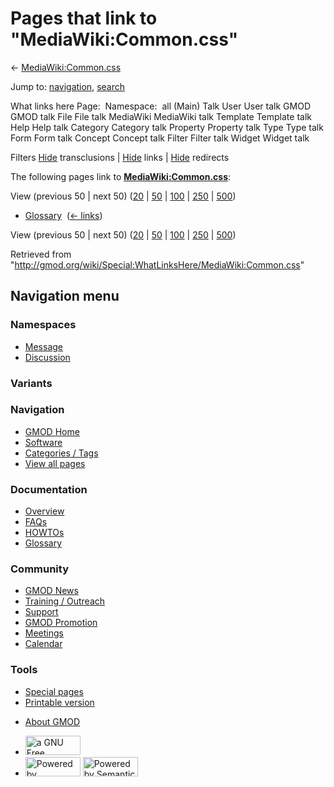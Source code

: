 <div id="mw-page-base" class="noprint">

</div>

<div id="mw-head-base" class="noprint">

</div>

<div id="content" class="mw-body" role="main">

<span id="top"></span>

<div id="mw-js-message" style="display:none;">

</div>



# <span dir="auto">Pages that link to "MediaWiki:Common.css"</span>

<div id="bodyContent">

<div id="contentSub">

←
[MediaWiki:Common.css](/wiki/MediaWiki:Common.css "MediaWiki:Common.css")

</div>

<div id="jump-to-nav" class="mw-jump">

Jump to: [navigation](#mw-navigation), [search](#p-search)

</div>

<div id="mw-content-text">

What links here Page:  Namespace:  all (Main) Talk User User talk GMOD
GMOD talk File File talk MediaWiki MediaWiki talk Template Template talk
Help Help talk Category Category talk Property Property talk Type Type
talk Form Form talk Concept Concept talk Filter Filter talk Widget
Widget talk

Filters
[Hide](/mediawiki/index.php?title=Special:WhatLinksHere/MediaWiki:Common.css&hidetrans=1 "Special:WhatLinksHere/MediaWiki:Common.css")
transclusions \|
[Hide](/mediawiki/index.php?title=Special:WhatLinksHere/MediaWiki:Common.css&hidelinks=1 "Special:WhatLinksHere/MediaWiki:Common.css")
links \|
[Hide](/mediawiki/index.php?title=Special:WhatLinksHere/MediaWiki:Common.css&hideredirs=1 "Special:WhatLinksHere/MediaWiki:Common.css")
redirects

The following pages link to
**[MediaWiki:Common.css](/wiki/MediaWiki:Common.css "MediaWiki:Common.css")**:

View (previous 50 \| next 50)
([20](/mediawiki/index.php?title=Special:WhatLinksHere/MediaWiki:Common.css&limit=20 "Special:WhatLinksHere/MediaWiki:Common.css")
\|
[50](/mediawiki/index.php?title=Special:WhatLinksHere/MediaWiki:Common.css&limit=50 "Special:WhatLinksHere/MediaWiki:Common.css")
\|
[100](/mediawiki/index.php?title=Special:WhatLinksHere/MediaWiki:Common.css&limit=100 "Special:WhatLinksHere/MediaWiki:Common.css")
\|
[250](/mediawiki/index.php?title=Special:WhatLinksHere/MediaWiki:Common.css&limit=250 "Special:WhatLinksHere/MediaWiki:Common.css")
\|
[500](/mediawiki/index.php?title=Special:WhatLinksHere/MediaWiki:Common.css&limit=500 "Special:WhatLinksHere/MediaWiki:Common.css"))

- [Glossary](/wiki/Glossary "Glossary") ‎
  <span class="mw-whatlinkshere-tools">([←
  links](/mediawiki/index.php?title=Special:WhatLinksHere&target=Glossary "Special:WhatLinksHere"))</span>

View (previous 50 \| next 50)
([20](/mediawiki/index.php?title=Special:WhatLinksHere/MediaWiki:Common.css&limit=20 "Special:WhatLinksHere/MediaWiki:Common.css")
\|
[50](/mediawiki/index.php?title=Special:WhatLinksHere/MediaWiki:Common.css&limit=50 "Special:WhatLinksHere/MediaWiki:Common.css")
\|
[100](/mediawiki/index.php?title=Special:WhatLinksHere/MediaWiki:Common.css&limit=100 "Special:WhatLinksHere/MediaWiki:Common.css")
\|
[250](/mediawiki/index.php?title=Special:WhatLinksHere/MediaWiki:Common.css&limit=250 "Special:WhatLinksHere/MediaWiki:Common.css")
\|
[500](/mediawiki/index.php?title=Special:WhatLinksHere/MediaWiki:Common.css&limit=500 "Special:WhatLinksHere/MediaWiki:Common.css"))

</div>

<div class="printfooter">

Retrieved from
"<http://gmod.org/wiki/Special:WhatLinksHere/MediaWiki:Common.css>"

</div>

<div id="catlinks" class="catlinks catlinks-allhidden">

</div>

<div class="visualClear">

</div>

</div>

</div>

<div id="mw-navigation">

## Navigation menu

<div id="mw-head">



<div id="left-navigation">

<div id="p-namespaces" class="vectorTabs" role="navigation"
aria-labelledby="p-namespaces-label">

### Namespaces

- <span id="ca-nstab-mediawiki"><a href="/wiki/MediaWiki:Common.css" accesskey="c"
  title="View the system message [c]">Message</a></span>
- <span id="ca-talk"><a
  href="/mediawiki/index.php?title=MediaWiki_talk:Common.css&amp;action=edit&amp;redlink=1"
  accesskey="t"
  title="Discussion about the content page [t]">Discussion</a></span>

</div>

<div id="p-variants" class="vectorMenu emptyPortlet" role="navigation"
aria-labelledby="p-variants-label">

### 

### Variants[](#)

<div class="menu">

</div>

</div>

</div>

<div id="right-navigation">





</div>



</div>

</div>

</div>

<div id="mw-panel">

<div id="p-logo" role="banner">

<a href="/wiki/Main_Page"
style="background-image: url(http://gmod.org/images/GMOD-cogs.png);"
title="Visit the main page"></a>

</div>

<div id="p-Navigation" class="portal" role="navigation"
aria-labelledby="p-Navigation-label">

### Navigation

<div class="body">

- <span id="n-GMOD-Home">[GMOD Home](/wiki/Main_Page)</span>
- <span id="n-Software">[Software](/wiki/GMOD_Components)</span>
- <span id="n-Categories-.2F-Tags">[Categories /
  Tags](/wiki/Categories)</span>
- <span id="n-View-all-pages">[View all
  pages](/wiki/Special:AllPages)</span>

</div>

</div>

<div id="p-Documentation" class="portal" role="navigation"
aria-labelledby="p-Documentation-label">

### Documentation

<div class="body">

- <span id="n-Overview">[Overview](/wiki/Overview)</span>
- <span id="n-FAQs">[FAQs](/wiki/Category:FAQ)</span>
- <span id="n-HOWTOs">[HOWTOs](/wiki/Category:HOWTO)</span>
- <span id="n-Glossary">[Glossary](/wiki/Glossary)</span>

</div>

</div>

<div id="p-Community" class="portal" role="navigation"
aria-labelledby="p-Community-label">

### Community

<div class="body">

- <span id="n-GMOD-News">[GMOD News](/wiki/GMOD_News)</span>
- <span id="n-Training-.2F-Outreach">[Training /
  Outreach](/wiki/Training_and_Outreach)</span>
- <span id="n-Support">[Support](/wiki/Support)</span>
- <span id="n-GMOD-Promotion">[GMOD
  Promotion](/wiki/GMOD_Promotion)</span>
- <span id="n-Meetings">[Meetings](/wiki/Meetings)</span>
- <span id="n-Calendar">[Calendar](/wiki/Calendar)</span>

</div>

</div>

<div id="p-tb" class="portal" role="navigation"
aria-labelledby="p-tb-label">

### Tools

<div class="body">

- <span id="t-specialpages"><a href="/wiki/Special:SpecialPages" accesskey="q"
  title="A list of all special pages [q]">Special pages</a></span>
- <span id="t-print"><a
  href="/mediawiki/index.php?title=Special:WhatLinksHere/MediaWiki:Common.css&amp;printable=yes"
  rel="alternate" accesskey="p"
  title="Printable version of this page [p]">Printable version</a></span>

</div>

</div>

</div>

</div>

<div id="footer" role="contentinfo">

- <span id="footer-places-about">[About
  GMOD](/wiki/GMOD:About "GMOD:About")</span>

<!-- -->

- <span id="footer-copyrightico">[<img src="http://www.gnu.org/graphics/gfdl-logo-small.png" width="88"
  height="31" alt="a GNU Free Documentation License" />](http://www.gnu.org/licenses/fdl-1.3.html)</span>
- <span id="footer-poweredbyico">[<img src="/mediawiki/skins/common/images/poweredby_mediawiki_88x31.png"
  width="88" height="31" alt="Powered by MediaWiki" />](//www.mediawiki.org/)
  [<img
  src="/mediawiki/extensions/SemanticMediaWiki/includes/../resources/images/smw_button.png"
  width="88" height="31" alt="Powered by Semantic MediaWiki" />](https://www.semantic-mediawiki.org/wiki/Semantic_MediaWiki)</span>

<div style="clear:both">

</div>

</div>
